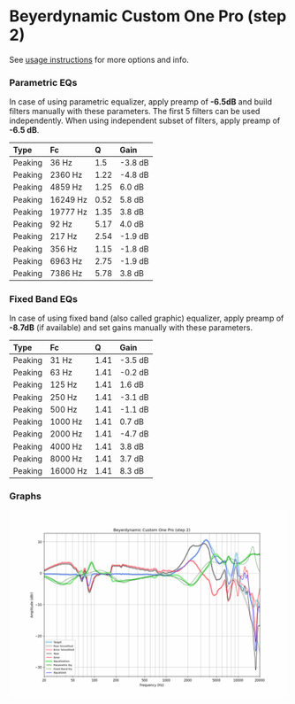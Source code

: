 # Beyerdynamic Custom One Pro (step 2)
See [usage instructions](https://github.com/jaakkopasanen/AutoEq#usage) for more options and info.

### Parametric EQs
In case of using parametric equalizer, apply preamp of **-6.5dB** and build filters manually
with these parameters. The first 5 filters can be used independently.
When using independent subset of filters, apply preamp of **-6.5 dB**.

| Type    | Fc       |    Q | Gain    |
|:--------|:---------|:-----|:--------|
| Peaking | 36 Hz    | 1.5  | -3.8 dB |
| Peaking | 2360 Hz  | 1.22 | -4.8 dB |
| Peaking | 4859 Hz  | 1.25 | 6.0 dB  |
| Peaking | 16249 Hz | 0.52 | 5.8 dB  |
| Peaking | 19777 Hz | 1.35 | 3.8 dB  |
| Peaking | 92 Hz    | 5.17 | 4.0 dB  |
| Peaking | 217 Hz   | 2.54 | -1.9 dB |
| Peaking | 356 Hz   | 1.15 | -1.8 dB |
| Peaking | 6963 Hz  | 2.75 | -1.9 dB |
| Peaking | 7386 Hz  | 5.78 | 3.8 dB  |

### Fixed Band EQs
In case of using fixed band (also called graphic) equalizer, apply preamp of **-8.7dB**
(if available) and set gains manually with these parameters.

| Type    | Fc       |    Q | Gain    |
|:--------|:---------|:-----|:--------|
| Peaking | 31 Hz    | 1.41 | -3.5 dB |
| Peaking | 63 Hz    | 1.41 | -0.2 dB |
| Peaking | 125 Hz   | 1.41 | 1.6 dB  |
| Peaking | 250 Hz   | 1.41 | -3.1 dB |
| Peaking | 500 Hz   | 1.41 | -1.1 dB |
| Peaking | 1000 Hz  | 1.41 | 0.7 dB  |
| Peaking | 2000 Hz  | 1.41 | -4.7 dB |
| Peaking | 4000 Hz  | 1.41 | 3.8 dB  |
| Peaking | 8000 Hz  | 1.41 | 3.7 dB  |
| Peaking | 16000 Hz | 1.41 | 8.3 dB  |

### Graphs
![](./Beyerdynamic%20Custom%20One%20Pro%20(step%202).png)